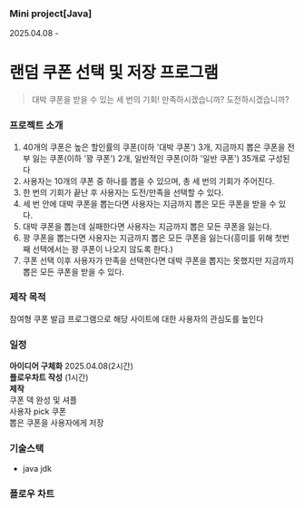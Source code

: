 ### Mini project[Java] 
2025.04.08 -
# 랜덤 쿠폰 선택 및 저장 프로그램
> 대박 쿠폰을 받을 수 있는 세 번의 기회! 만족하시겠습니까? 도전하시겠습니까?

### 프로젝트 소개
1. 40개의 쿠폰은 높은 할인률의 쿠폰(이하 '대박 쿠폰') 3개, 지금까지 뽑은 쿠폰을 전부 잃는 쿠폰(이하 '꽝 쿠폰') 2개, 일반적인 쿠폰(이하 '일반 쿠폰') 35개로 구성된다
2. 사용자는 10개의 쿠폰 중 하나를 뽑을 수 있으며, 총 세 번의 기회가 주어진다.
3. 한 번의 기회가 끝난 후 사용자는 도전/만족을 선택할 수 있다.
4. 세 번 안에 대박 쿠폰을 뽑는다면 사용자는 지금까지 뽑은 모든 쿠폰을 받을 수 있다.
5. 대박 쿠폰을 뽑는데 실패한다면 사용자는 지금까지 뽑은 모든 쿠폰을 잃는다.
6. 꽝 쿠폰을 뽑는다면 사용자는 지금까지 뽑은 모든 쿠폰을 잃는다(흥미를 위해 첫번째 선택에서는 꽝 쿠폰이 나오지 않도록 한다.) 
7. 쿠폰 선택 이후 사용자가 만족을 선택한다면 대박 쿠폰을 뽑지는 못했지만 지금까지 뽑은 모든 쿠폰을 받을 수 있다.

### 제작 목적
참여형 쿠폰 발급 프로그램으로 해당 사이트에 대한 사용자의 관심도를 높인다

### 일정
**아이디어 구체화** 2025.04.08(2시간)<br/>
**플로우차트 작성** (1시간)<br/>
**제작**<br/>
쿠폰 덱 완성 및 셔플<br/>
사용자 pick 쿠폰<br/>
뽑은 쿠폰을 사용자에게 저장<br/>

### 기술스택
* java jdk

### 플로우 차트

